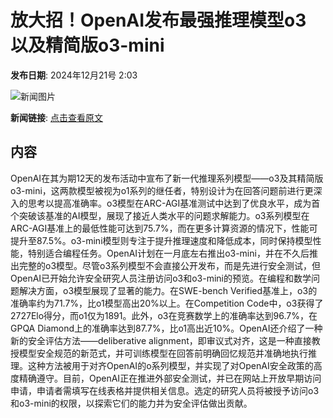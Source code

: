 # 放大招！OpenAI发布最强推理模型o3 以及精简版o3-mini

**发布日期**: 2024年12月21号 2:03

![新闻图片](http://upload.chinaz.com/2024/1221/2024122109013538160.jpg)

**新闻链接**: [点击查看原文](https://www.aibase.com/zh/news/14159)

## 内容

OpenAI在其为期12天的发布活动中宣布了新一代推理系列模型——o3及其精简版o3-mini，这两款模型被视为o1系列的继任者，特别设计为在回答问题前进行更深入的思考以提高准确率。o3模型在ARC-AGI基准测试中达到了优良水平，成为首个突破该基准的AI模型，展现了接近人类水平的问题求解能力。o3系列模型在ARC-AGI基准上的最低性能可达到75.7%，而在更多计算资源的情况下，性能可提升至87.5%。o3-mini模型则专注于提升推理速度和降低成本，同时保持模型性能，特别适合编程任务。OpenAI计划在一月底左右推出o3-mini，并在不久后推出完整的o3模型。尽管o3系列模型不会直接公开发布，而是先进行安全测试，但OpenAI已开始允许安全研究人员注册访问o3和o3-mini的预览。在编程和数学问题解决方面，o3模型展现了显著的能力。在SWE-bench Verified基准上，o3的准确率约为71.7%，比o1模型高出20%以上。在Competition Code中，o3获得了2727Elo得分，而o1仅为1891。此外，o3在竞赛数学上的准确率达到96.7%，在GPQA Diamond上的准确率达到87.7%，比o1高出近10%。OpenAI还介绍了一种新的安全评估方法——deliberative alignment，即审议式对齐，这是一种直接教授模型安全规范的新范式，并可训练模型在回答前明确回忆规范并准确地执行推理。这种方法被用于对齐OpenAI的o系列模型，并实现了对OpenAI安全政策的高度精确遵守。目前，OpenAI正在推进外部安全测试，并已在网站上开放早期访问申请，申请者需填写在线表格并提供相关信息。选定的研究人员将被授予访问o3和o3-mini的权限，以探索它们的能力并为安全评估做出贡献。
